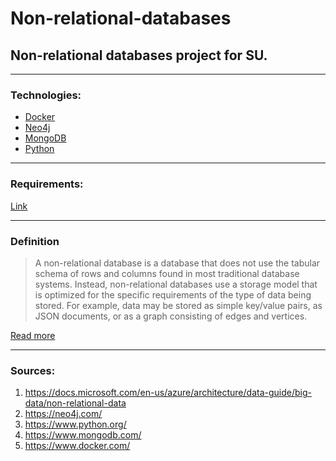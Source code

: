 # Non-relational-databases
## Non-relational databases project for SU. 

***
### Technologies:

* [Docker][5]
* [Neo4j][2]
* [MongoDB][4]
* [Python][3]

***
### Requirements:
[Link](https://github.com/fmibioinfo2018/python/tree/master/nosql/exam)

***

### Definition

> A non-relational database is a database that does not use the tabular schema of rows and columns found in most traditional database systems. Instead, non-relational databases use a storage model that is optimized for the specific requirements of the type of data being stored. For example, data may be stored as simple key/value pairs, as JSON documents, or as a graph consisting of edges and vertices.

[Read more][1]
***

### Sources:
1. https://docs.microsoft.com/en-us/azure/architecture/data-guide/big-data/non-relational-data
2. https://neo4j.com/
3. https://www.python.org/
4. https://www.mongodb.com/
5. https://www.docker.com/


<!--- References --->
[1]: https://docs.microsoft.com/en-us/azure/architecture/data-guide/big-data/non-relational-data
[2]: https://neo4j.com/
[3]: https://www.python.org/
[4]: https://www.mongodb.com/
[5]: https://www.docker.com/
